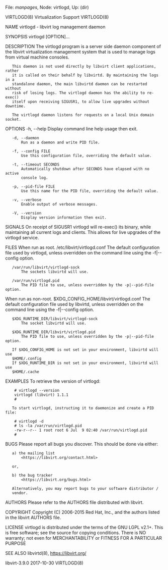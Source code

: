 File: *manpages*,  Node: virtlogd,  Up: (dir)

VIRTLOGD(8)                 Virtualization Support                 VIRTLOGD(8)



NAME
       virtlogd - libvirt log management daemon

SYNOPSIS
       virtlogd [OPTION]...

DESCRIPTION
       The virtlogd program is a server side daemon component of the libvirt
       virtualization management system that is used to manage logs from
       virtual machine consoles.

       This daemon is not used directly by libvirt client applications, rather
       it is called on their behalf by libvirtd. By maintaining the logs in a
       standalone daemon, the main libvirtd daemon can be restarted without
       risk of losing logs. The virtlogd daemon has the ability to re-exec()
       itself upon receiving SIGUSR1, to allow live upgrades without downtime.

       The virtlogd daemon listens for requests on a local Unix domain socket.

OPTIONS
       -h, --help
           Display command line help usage then exit.

       -d, --daemon
           Run as a daemon and write PID file.

       -f, --config FILE
           Use this configuration file, overriding the default value.

       -t, --timeout SECONDS
           Automatically shutdown after SECONDS have elapsed with no active
           console log.

       -p, --pid-file FILE
           Use this name for the PID file, overriding the default value.

       -v, --verbose
           Enable output of verbose messages.

       -V, --version
           Display version information then exit.

SIGNALS
       On receipt of SIGUSR1 virtlogd will re-exec() its binary, while
       maintaining all current logs and clients. This allows for live upgrades
       of the virtlogd service.

FILES
   When run as root.
       /etc/libvirt/virtlogd.conf
           The default configuration file used by virtlogd, unless overridden
           on the command line using the -f|--config option.

       /var/run/libvirt/virtlogd-sock
           The sockets libvirtd will use.

       /var/run/virtlogd.pid
           The PID file to use, unless overridden by the -p|--pid-file option.

   When run as non-root.
       $XDG_CONFIG_HOME/libvirt/virtlogd.conf
           The default configuration file used by libvirtd, unless overridden
           on the command line using the -f|--config option.

       $XDG_RUNTIME_DIR/libvirt/virtlogd-sock
           The socket libvirtd will use.

       $XDG_RUNTIME_DIR/libvirt/virtlogd.pid
           The PID file to use, unless overridden by the -p|--pid-file option.

       If $XDG_CONFIG_HOME is not set in your environment, libvirtd will use
       $HOME/.config
       If $XDG_RUNTIME_DIR is not set in your environment, libvirtd will use
       $HOME/.cache

EXAMPLES
       To retrieve the version of virtlogd:

        # virtlogd --version
        virtlogd (libvirt) 1.1.1
        #

       To start virtlogd, instructing it to daemonize and create a PID file:

        # virtlogd -d
        # ls -la /var/run/virtlogd.pid
        -rw-r--r-- 1 root root 6 Jul  9 02:40 /var/run/virtlogd.pid
        #

BUGS
       Please report all bugs you discover.  This should be done via either:

       a) the mailing list
           <https://libvirt.org/contact.html>

       or,

       b) the bug tracker
           <https://libvirt.org/bugs.html>

       Alternatively, you may report bugs to your software distributor /
       vendor.

AUTHORS
       Please refer to the AUTHORS file distributed with libvirt.

COPYRIGHT
       Copyright (C) 2006-2015 Red Hat, Inc., and the authors listed in the
       libvirt AUTHORS file.

LICENSE
       virtlogd is distributed under the terms of the GNU LGPL v2.1+.  This is
       free software; see the source for copying conditions. There is NO
       warranty; not even for MERCHANTABILITY or FITNESS FOR A PARTICULAR
       PURPOSE

SEE ALSO
       libvirtd(8),  <https://libvirt.org/>



libvirt-3.9.0                     2017-10-30                       VIRTLOGD(8)
